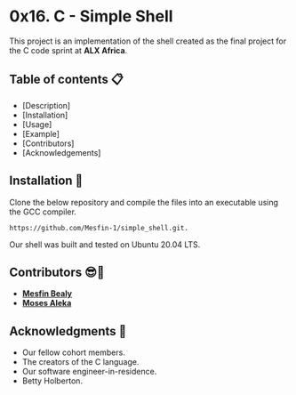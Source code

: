 # 0x16. C - Simple Shell

This project is an implementation of the shell created as the final project for the C code sprint at **ALX Africa**.

## Table of contents :clipboard:

 - [Description]
 - [Installation]
 - [Usage]
 - [Example]
 - [Contributors]
 - [Acknowledgements]

## Installation :wrench:
Clone the below repository and compile the files into an executable using the GCC compiler.
```
https://github.com/Mesfin-1/simple_shell.git.
```

Our shell was built and tested on  Ubuntu 20.04 LTS.



## Contributors :sunglasses::muscle:
* [**Mesfin Bealy**](https://github.com/Mesfin-1)
* [**Moses Aleka**](https://github.com/Ogamodey)

## Acknowledgments :pray:
- Our fellow cohort members.
- The creators of the C language.
- Our software engineer-in-residence.
- Betty Holberton.
